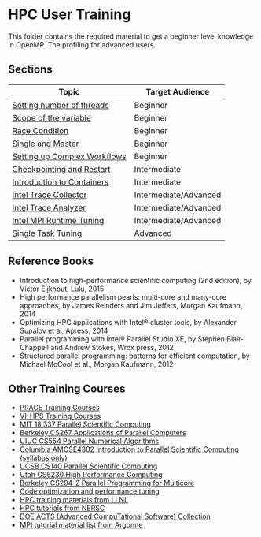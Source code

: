 # HPC User Training
This folder contains the required material to get a beginner level knowledge in OpenMP. The profiling for advanced users. 

## Sections

| Topic                                                                 | Target Audience       |
| --------------------------------------------------------------------- | --------------------- |
| [Setting number of threads](01-thread-num.md)                         | Beginner              |
| [Scope of the variable](02-scope-variable.md)                         | Beginner              |
| [Race Condition](03-race-condition.md)                                | Beginner              |
| [Single and Master](04-single-master.md)                              | Beginner              |
| [Setting up Complex Workflows](05-setting-up-complex-workflows.md)    | Beginner              |
| [Checkpointing and Restart](06-checkpointing-and-restart.md)          | Intermediate          |
| [Introduction to Containers](07-introduction-to-containers.md)        | Intermediate          |
| [Intel Trace Collector](08-intel-trace-collector.md)                  | Intermediate/Advanced |
| [Intel Trace Analyzer](09-intel-trace-analyzer.md)                    | Intermediate/Advanced |
| [Intel MPI Runtime Tuning](10-mpi-runtime-tuning.md)                  | Intermediate/Advanced |
| [Single Task Tuning](11-single-task-tuning.md)                        | Advanced              |

## Reference Books
* Introduction to high-performance scientific computing (2nd edition), by Victor Eijkhout, Lulu, 2015
* High performance parallelism pearls: multi-core and many-core approaches, by James Reinders and Jim Jeffers, Morgan Kaufmann, 2014
* Optimizing HPC applications with Intel® cluster tools, by Alexander Supalov et al, Apress, 2014
* Parallel programming with Intel® Parallel Studio XE, by Stephen Blair-Chappell and Andrew Stokes, Wrox press, 2012
* Structured parallel programming: patterns for efficient computation, by Michael McCool et al., Morgan Kaufmann, 2012

## Other Training Courses
* [PRACE Training Courses](http://www.training.prace-ri.eu)
* [VI-HPS Training Courses](http://www.vi-hps.org/training/)
* [MIT 18.337  Parallel Scientific Computing](http://www-math.mit.edu/~edelman/18.337/)
* [Berkeley CS267  Applications of Parallel Computers](http://www.cs.berkeley.edu/~yelick/cs267/)
* [UIUC CS554  Parallel Numerical Algorithms](http://www.cse.uiuc.edu/courses/cs554/index.html)
* [Columbia AMCSE4302  Introduction to Parallel Scientific Computing (syllabus only)](http://www.cvn.columbia.edu/Courses/Fall2006/AMCSE4302.html)
* [UCSB CS140  Parallel Scientific Computing](http://www.cs.ucsb.edu/~gilbert/cs140Win2008/homepage.html)
* [Utah CS6230  High Performance Computing](http://www.cs.utah.edu/classes/cs6230/)
* [Berkeley CS294-2  Parallel Programming for Multicore](http://www.cs.berkeley.edu/~yelick/cs194f07/)
* [Code optimization and performance tuning](http://www.csc.fi/english/csc/courses/archive/codeoptimization)
* [HPC training materials from LLNL](https://computing.llnl.gov/?set=training&amp;page=index#training_materials)
* [HPC tutorials from NERSC](http://hpcf.nersc.gov/nusers/help/tutorials/)
* [DOE ACTS (Advanced CompuTational Software) Collection](http://acts.nersc.gov/)
* [MPI tutorial material list from Argonne](http://www-unix.mcs.anl.gov/mpi/tutorial/)
